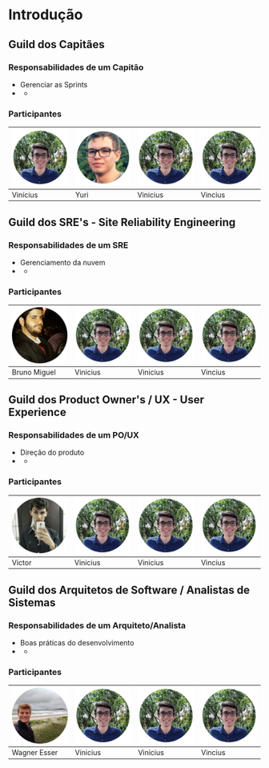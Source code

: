 # Introdução

## Guild dos Capitães

### Responsabilidades de um Capitão

* Gerenciar as Sprints
* +

### Participantes

| ![vinicius](../.gitbook/assets/vinicius.png) | ![Vinicius](../.gitbook/assets/yuri.jpg) | ![Vinicius](../.gitbook/assets/vinicius.png) | ![Vinicius](../.gitbook/assets/vinicius.png) |
| :--- | :--- | :--- | :--- |
|         Vinícius |              Yuri |         Vinicius |         Vincius |

## Guild dos SRE's - Site Reliability Engineering

### Responsabilidades de um SRE

* Gerenciamento da nuvem
* +

### Participantes

| ![Vinicius](../.gitbook/assets/bumblebee-bruno-sre.png) | ![Vinicius](../.gitbook/assets/vinicius.png) | ![Vinicius](../.gitbook/assets/vinicius.png) | ![Vinicius](../.gitbook/assets/vinicius.png) |
| :--- | :--- | :--- | :--- |
| Bruno Miguel |         Vinicius |         Vinicius |         Vincius |

## Guild dos Product Owner's / UX - User Experience

### Responsabilidades de um PO/UX

* Direção do produto
* +

### Participantes

| ![Vinicius](../.gitbook/assets/bumblebee-victor-po.png) | ![Vinicius](../.gitbook/assets/vinicius.png) | ![Vinicius](../.gitbook/assets/vinicius.png) | ![Vinicius](../.gitbook/assets/vinicius.png) |
| :--- | :--- | :--- | :--- |
|           Victor |         Vinicius |         Vinicius |         Vincius |

## Guild dos Arquitetos de Software / Analistas de Sistemas

### Responsabilidades de um Arquiteto/Analista

* Boas práticas do desenvolvimento
* +

### Participantes

| ![Vinicius](../.gitbook/assets/bumblebee-wagner-arquiteto.png) | ![Vinicius](../.gitbook/assets/vinicius.png) | ![Vinicius](../.gitbook/assets/vinicius.png) | ![Vinicius](../.gitbook/assets/vinicius.png) |
| :--- | :--- | :--- | :--- |
|       Wagner Esser |         Vinicius |         Vinicius |         Vincius |

